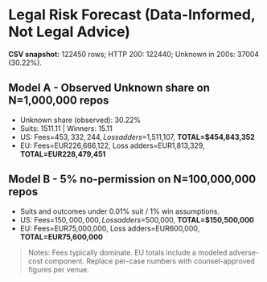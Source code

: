 ﻿# Legal Risk Forecast (Data-Informed, Not Legal Advice)

**CSV snapshot:** 122450 rows; HTTP 200: 122440; Unknown in 200s: 37004 (30.22%).

## Model A - Observed Unknown share on N=1,000,000 repos
- Unknown share (observed): 30.22%
- Suits: 1511.11 | Winners: 15.11
- US: Fees=$453,332,244, Loss adders=$1,511,107, **TOTAL=$454,843,352**
- EU: Fees=EUR226,666,122, Loss adders=EUR1,813,329, **TOTAL=EUR228,479,451**

## Model B - 5% no-permission on N=100,000,000 repos
- Suits and outcomes under 0.01% suit / 1% win assumptions.
- US: Fees=$150,000,000, Loss adders=$500,000, **TOTAL=$150,500,000**
- EU: Fees=EUR75,000,000, Loss adders=EUR600,000, **TOTAL=EUR75,600,000**

> Notes: Fees typically dominate. EU totals include a modeled adverse-cost component. Replace per-case numbers with counsel-approved figures per venue.
